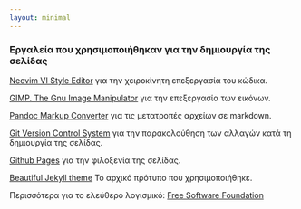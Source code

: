 ```yaml
---
layout: minimal
---
```


###  Εργαλεία που χρησιμοποιήθηκαν για την δημιουργία της σελίδας


[Neovim VI Style Editor](https://github.com/neovim/neovim)  για την χειροκίνητη επεξεργασία του κώδικα.

[GIMP. The Gnu Image Manipulator](https://www.gimp.org/) για την επεξεργασία των εικόνων.

[Pandoc Markup Converter](https://pandoc.org/) για τις μετατροπές αρχείων σε markdown.

[Git Version Control System](https://git-scm.com/) για την παρακολούθηση των αλλαγών κατά τη δημιουργία της σελίδας.  

[Github Pages](https://pages.github.com/) για την φιλοξενία της σελίδας.  

[Beautiful Jekyll theme](https://github.com/daattali/beautiful-jekyll) Το αρχικό πρότυπο που χρησιμοποιήθηκε.



Περισσότερα για το ελεύθερο λογισμικό: [Free Software Foundation](https://www.fsf.org/resources/)






